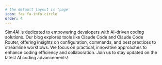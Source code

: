 ```yaml
---
# the default layout is 'page'
icon: fas fa-info-circle
order: 4
---
```



Sim4AI is dedicated to empowering developers with AI-driven coding solutions. Our blog explores tools like Claude Code and Claude Code Router, offering insights on configuration, commands, and best practices to streamline workflows. We focus on practical, innovative approaches to enhance coding efficiency and collaboration. Join us to stay updated on the latest AI coding advancements!
